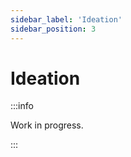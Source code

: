 ```yaml
---
sidebar_label: 'Ideation'
sidebar_position: 3
---
```


# Ideation

:::info

Work in progress. 

::: 


